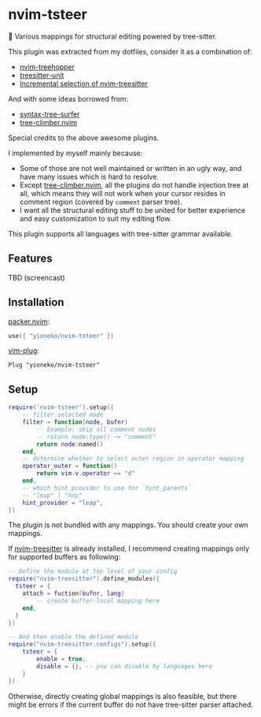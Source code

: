 # nvim-tsteer

🚗 Various mappings for structural editing powered by tree-sitter.

This plugin was extracted from my dotfiles, consider it as a combination of:

- [nvim-treehopper](https://github.com/mfussenegger/nvim-treehopper)
- [treesitter-unit](https://github.com/David-Kunz/treesitter-unit)
- [Incremental selection of nvim-treesitter](https://github.com/nvim-treesitter/nvim-treesitter#incremental-selection)

And with some ideas borrowed from:

- [syntax-tree-surfer](https://github.com/ziontee113/syntax-tree-surfer)
- [tree-climber.nvim](https://github.com/drybalka/tree-climber.nvim)

Special credits to the above awesome plugins.

I implemented by myself mainly because:

- Some of those are not well maintained or written in an ugly way, and have many issues which is hard to resolve.
- Except [tree-climber.nvim](https://github.com/drybalka/tree-climber.nvim), all the plugins do not handle injection tree at all, which means they will not work when your cursor resides in comment region (covered by `comment` parser tree).
- I want all the structural editing stuff to be united for better experience and easy customization to suit my editing flow.

This plugin supports all languages with tree-sitter grammar available.

## Features

TBD (screencast)

## Installation

[packer.nvim](https://github.com/wbthomason/packer.nvim):

```lua
use({ "yioneko/nvim-tsteer" })
```

[vim-plug](https://github.com/junegunn/vim-plug):

```vim
Plug "yioneko/nvim-tsteer"
```

## Setup

```lua
require('nvim-tsteer').setup({
    -- filter selected node
    filter = function(node, bufnr)
        -- Example: skip all comment nodes
        -- return node:type() ~= "comment"
        return node:named()
    end,
    -- determine whether to select outer region in operator mapping
    operator_outer = function()
        return vim.v.operator == "d"
    end,
    -- which hint provider to use for `hint_parents`
    -- "leap" | "hop"
    hint_provider = "leap",
})
```

The plugin is not bundled with any mappings. You should create your own mappings.

If [nvim-treesitter](https://github.com/nvim-treesitter/nvim-treesitter) is already installed, I recommend creating mappings only for supported buffers as following:

```lua
-- Define the module at top level of your config
require("nvim-treesitter").define_modules({
  tsteer = {
    attach = fuction(bufnr, lang)
        -- create buffer-local mapping here
    end,
  }
})

-- And then enable the defined module
require("nvim-treesitter.configs").setup({
    tsteer = {
        enable = true,
        disable = {}, -- you can disable by languages here
    }
})
```

Otherwise, directly creating global mappings is also feasible, but there might be errors if the current buffer do not have tree-sitter parser attached.



